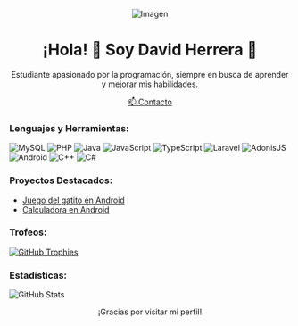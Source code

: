 <p align="center">
  <img src="URL_DE_TU_IMAGEN" alt="Imagen">
</p>

<h1 align="center">¡Hola! 👋 Soy David Herrera 🌟</h1>

<p align="center">
  Estudiante apasionado por la programación, siempre en busca de aprender y mejorar mis habilidades.
</p>

<p align="center">
  <a href="mailto:david.gmzherrera28@gmail.com">📫 Contacto</a>
</p>


### Lenguajes y Herramientas:

![MySQL](https://img.shields.io/badge/MySQL-4479A1)
![PHP](https://img.shields.io/badge/PHP-777BB4)
![Java](https://img.shields.io/badge/Java-007396)
![JavaScript](https://img.shields.io/badge/JavaScript-F7DF1E)
![TypeScript](https://img.shields.io/badge/TypeScript-3178C6)
![Laravel](https://img.shields.io/badge/Laravel-FF2D20)
![AdonisJS](https://img.shields.io/badge/AdonisJS-220052)
![Android](https://img.shields.io/badge/Android-3DDC84)
![C++](https://img.shields.io/badge/C++-00599C)
![C#](https://img.shields.io/badge/C%23-239120)

### Proyectos Destacados:

- [Juego del gatito en Android](https://github.com/dabidgmz/Android_JuegoGatito_practica6)
- [Calculadora en Android](https://github.com/dabidgmz/Andorid_calculadora_practica3)

### Trofeos:
[![GitHub Trophies](https://github-profile-trophy.vercel.app/?username=dabidgmz&theme=darkhub&column=7)](https://github.com/ryo-ma/github-profile-trophy)

### Estadísticas:


![GitHub Stats](https://github-readme-stats.vercel.app/api?username=dabidgmz&show_icons=true&theme=radical)


<p align="center">
  ¡Gracias por visitar mi perfil!
</p>
